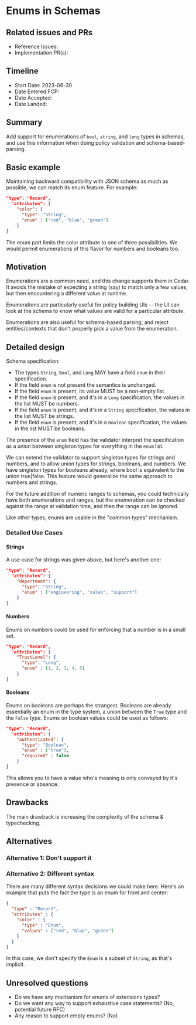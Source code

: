 # Enums in Schemas

## Related issues and PRs

- Reference Issues: 
- Implementation PR(s): 

## Timeline

- Start Date: 2023-06-30
- Date Entered FCP:
- Date Accepted:
- Date Landed:

## Summary

Add support for enumerations of `bool`, `string`, and `long` types in schemas, and use this information when doing policy validation and schema-based-parsing.

## Basic example

Maintaining backward compatibility with JSON schema as much as possible, we can match its enum feature. For example:

```json
"type": "Record",
  "attributes": {
    "color": {
      "type": "String",
      "enum" : ["red", "blue", "green"]
    }
}
```

The enum part limits the color attribute to one of three possibilities. We would permit enumerations of this flavor for numbers and booleans too.

## Motivation

Enumerations are a common need, and this change supports them in Cedar. It avoids the mistake of expecting a string (say) to match only a few values, but then encountering a different value at runtime.

Enumerations are particularly useful for policy building UIs -- the UI can look at the schema to know what values are valid for a particular attribute.

Enumerations are also useful for schema-based parsing, and reject entities/contexts that don't properly pick a value from the enumeration.


## Detailed design

Schema specification:
* The types `String`, `Bool`, and `Long` MAY have a field `enum` in their specification. 
* If the field `enum` is not present the semantics is unchanged.
* If the field `enum` is present, its value MUST be a non-empty list. 
* If the field `enum` is present, and it's in a `Long` specification, the values in the list MUST be numbers.
* If the field `enum` is present, and it's in a `String` specification, the values in the list MUST be strings.
* If the field `enum` is present, and it's in a `Boolean` specification, the values in the list MUST be booleans.

The presence of the `enum` field has the validator interpret the specification as a union between singleton types for everything in the `enum` list.

We can extend the validator to support singleton types for strings and numbers, and to allow union types for strings, booleans, and numbers. We have singleton types for booleans already, where bool is equivalent to the union true|false. This feature would generalize the same approach to numbers and strings.

For the future addition of numeric ranges to schemas, you could technically have both enumerations and ranges, but the enumeration can be checked against the range at validation time, and then the range can be ignored.

Like other types, enums are usable in the "common types" mechanism.


### Detailed Use Cases

#### Strings 
A use-case for strings was given above, but here's another one:
```json
"type": "Record",
  "attributes": {
    "department": {
      "type": "String",
      "enum" : ["engineering", "sales", "support"]
    }
}
```

#### Numbers
Enums on numbers could be used for enforcing that a number is in a small set. 
```json
"type": "Record",
  "attributes": {
    "TrustLevel": {
      "type": "Long",
      "enum" : [1, 2, 3, 4, 5]
    }
}
```

#### Booleans
Enums on booleans are perhaps the strangest. 
Booleans are already essentially an enum in the type system, a union between the `True` type and the `False` type.
Enums on boolean values could be used as follows:
```json
"type": "Record",
  "attributes": {
    "authenticated": {
      "type": "Boolean",
      "enum" : ["true"],
      "required" : false
    }
}
```
This allows you to have a value who's meaning is only conveyed by it's presence or absence.

## Drawbacks

The main drawback is increasing the complexity of the schema & typechecking.

## Alternatives

### Alternative 1: Don't support it


### Alternative 2: Different syntax

There are many different syntax decisions we could make here. Here's an example that puts the fact the type is an enum for front and center:
```json
{
  "type" : "Record",
  "attributes" : {
    "color" : {
      "type" : "Enum",
      "values" : ["red", "blue", "green"]
    }
  }
}
```
In this case, we don't specify the `Enum` is a subset of `String`, as that's implicit.

## Unresolved questions

* Do we have any mechanism for enums of extensions types?
* Do we want any way to support exhaustive case statements? (No, potential future RFC)
* Any reason to support empty enums? (No)

